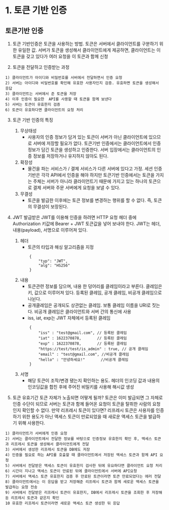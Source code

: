 # 1. 토큰 기반 인증

## 토큰기반 인증

1. 토큰 기반인증은 토큰을 사용하는 방법. 토큰은 서버에서 클라이언트를 구분하기 위한 유일한 값. 서버가 토큰을 생성해서 클라이언트에게 제공하면, 클라이언트는 이 토큰을 갖고 있다가
여러 요청을 이 토큰과 함께 신청

2. 토큰을 전달하고 인증받는 과정

```
1) 클라이언트가 아이디와 비밀번호를 서버에서 전달하면서 인증 요청
2) 서버는 아이디와 비밀번호를 확인해 유효한 사용자인지 검증. 유효하면 토큰을 생성해서 응답
3) 클라이언트는 서버에서 준 토큰을 저장
4) 이후 인증이 필요한  API를 사용할 때 토큰을 함께 보낸다
5) 서버는 토큰이 유효한지 검증
6) 토큰이 유효하다면 클라이언트의 요청 처리
```
    
    
3. 토큰 기반 인증의 특징

    1) 무상태성
        - 사용자의 인증 정보가 담겨 있는 토큰이 서버가 아닌 클라이언트에 있으므로 서버에 저장할 필요가 없다. 토큰기반 인증에서는 클라이언트에서 인증 정보가 담긴
    토큰을 생성하고 인증한다. 서버 입장에서는 클라이언트의 인증 정보를 저장하거나 유지하지 않아도 된다.
    2) 확장성
        - 물건을 파는 서비스가 / 결제 서비스가 다른 서버에 있다고 가정. 세션 인증 기반은 각각 API에서 인증을 해야 하지만 토큰기반 인증에서는 토큰을 가지는
    주체는 서버가 아니라 클라이언트기 때문에 가지고 있는 하나의 토큰으로 결제 서버와 주문 서버에게 요청을 보낼 수 있다.
    3) 무결성
        - 토큰을 발급한 이후에는 토큰 정보를 변경하는 행위를 할 수 없다. 즉, 토큰의 무결성이 보장된다.
        
 4. JWT
 발급받은 JWT를 이용해 인증을 하려면 HTTP 요청 헤더 중에 Authorization 키값에 Bearer + JWT 토큰값을 넣어 보내야 한다.
 JWT는 헤더, 내용(payload), 서명으로 이루어져 있다. 
 
    1) 헤더
        - 토큰의 타입과 해싱 알고리즘을 지정
        ```
            {
                "typ": "JWT",
                "alg": "HS256"
            }
        ```
    2) 내용
        - 토큰관련 정보를 담으며, 내용 한 덩어리를 클레임이라고 부른다. 클레임은 키, 값으로 이루어져 있다. 등록된 클레임, 공개 클레임, 비공개 클레임으로 나뉜다.
        - 공개클레임은 공개되도 상관없는 클레임. 보통 클레임 이름을 URI로 짓는다. 비공개 클레임은 클라이언트와 서버 간의 통신에 사용
        - iss, iat, exp는 JWT 자체에서 등록된 클레임
        ```
            {
                "iss" : "test@gmail.com", // 등록된 클레임
                "iat" : 1622370878,       // 등록된 클레임  
                "exp" : 1622370878,       // 등록된 클레임
                "https://test/test/is_admin" : true, // 공개 클레임
                "email" : "test@gmail.com", //비공개 클레임
                "hello" : "안녕하세요!"       //비공개 클레임
            }
        ```
    3) 서명
        - 해당 토큰이 조작/변경 됐는지 확인하는 용도. 헤더의 인코딩 값과 내용의 인코딩값을 합친 후에 주어진 비밀키를 사용해 해시값 생성
        
   
5. 토큰 유효기간
토큰 자체가 노출되면 어떻게 될까? 토큰은 이미 발급되면 그 자체로 인증 수단이 되므로 서버는 토큰과 함께 들어온 요청이
토큰을 탈취한 사람의 요청인지 확인할 수 없다. 만약 리프레시 토큰이 있다면? 리프레시 토큰은 사용자를 인증하기 위한 용도가 아닌 액세스 토큰이
만료되었을 때 새로운 액세스 토큰을 발급하기 위해 사용한다. 
```
1) 클라이언트가 서버에게 인증 요청
2) 서버는 클라이언트에서 전달한 정보를 바탕으로 인증정보 유효한지 확인 후, 액세스 토큰과 리프레시 토큰을 생성해서 클라이언트에게 전달
3) 서버에서 생성한 리프레시 토큰을 DB에도 저장
4) 인증을 필요로 하는 API를 호출할 때 클라이언트에서 저장된 액세스 토큰과 함께 API 요청
5) 서버에서 전달받은 액세스 토큰이 유효한지 검사한 뒤에 유요하다면 클라이언트 요청 처리
6) 시간이 지나고 액세스 토큰이 만료된 뒤에 클라이언트에서 서버에 API요청 
7) 서버에서 액세스 토큰 유효한지 검증 후 만료된 토큰이라면 토큰 만료되었다는 에러 전달
8) 클라이언트에서는 이 응답을 받고 저장해준 리프레시 토큰과 함께 새로운 액세스 토큰을 발급하는 요청 전송
9) 서버에서 전달받은 리프레시 토큰이 유효한지, DB에서 리프레시 토큰을 조회한 후 저장해둔 리프레시 토큰과 같은지 확인
10 유효한 리프레시 토큰이라면 새로운 액세스 토큰 생성한 뒤 응답
```   
    

